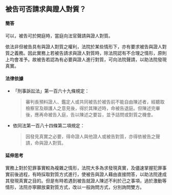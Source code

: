 ## 被告可否請求與證人對質？

#### 簡答

可以，被告可於開庭時，當庭向法官聲請與證人對質。

依法非但被告具有與證人對質之權利，法院於某些情形下，亦有要求被告與證人對質之義務。因此實務上若被告請求與證人對質時，除法院認有不合理之情形，原則上均會准予。故被告若認為有必要與證人進行對質，可向法院聲請，以助法院發現真實。

#### 法律依據

* 「刑事訴訟法」第一百六十九條規定：

   > 審判長預料證人、鑑定人或共同被告於被告前不能自由陳述者，經聽取檢察官及辯護人之意見後，得於其陳述時，命被告退庭。但陳述完畢後，應再命被告入庭，告以陳述之要旨，並予詰問或對質之機會。

* 依同法第一百八十四條第二項規定：

   > 因發見真實之必要，得命證人與他證人或被告對質，亦得依被告之聲請，命與證人對質。

#### 延伸思考

實務上對於犯罪事實較為複雜之情形，法院大多為求發現真實，及儘速掌握犯罪事實前後過程，有時採取對質方式進行，使被告與證人藉由直接問答，以助法院達成其發現真實之目的。但是有時若遇到被告就證人陳述不利於己之事項，過於激動等情形，法院亦寧願放棄對質方式，改以一般詢問方式，分別詢問雙方。
